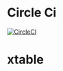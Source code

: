 # Circle Ci

[![CircleCI](https://circleci.com/gh/himankbatra/xtable.svg?style=svg)](https://circleci.com/gh/himankbatra/xtable)

# xtable
